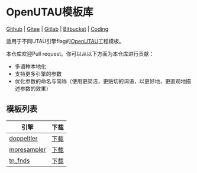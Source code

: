 # OpenUTAU模板库
[Github](https://github.com/oxygen-dioxide/openutau-templates/blob/main/README_zh.md) | 
[Gitee](https://gitee.com/oxygendioxide/openutau-templates/blob/main/README_zh.md) | 
[Gitlab](https://gitlab.com/oxygen-dioxide/openutau-templates/-/blob/main/README_zh.md) | 
[Bitbucket](https://bitbucket.org/oxygendioxide/openutau-templates/src/main/README_zh.md) | 
[Coding](https://oxygen-dioxide.coding.net/public/1/openutau-templates/git/files)


适用于不同UTAU引擎flag的[OpenUTAU](https://github.com/stakira/OpenUtau)工程模板。

本仓库欢迎Pull request。你可以从以下方面为本仓库进行贡献：
- 多语种本地化
- 支持更多引擎的参数
- 优化参数的命名与简称（使用更简洁，更贴切的词语，以更好地，更直观地描述参数的效果）

## 模板列表
|引擎|下载|
|-|-|
|[doppeltler](zh/doppeltler.md)|[下载](zh/doppeltler.ustx)|
|[moresampler](zh/moresampler.md)|[下载](zh/moresampler.ustx)|
|[tn_fnds](zh/tn_fnds.md)|[下载](zh/tn_fnds.ustx)|
